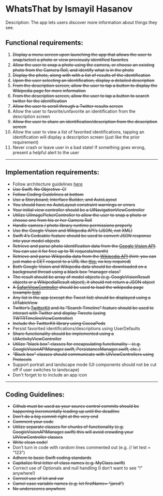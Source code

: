 #  WhatsThat by Ismayil Hasanov

Description: The app lets users discover more information about things they see.

## Functional requirements:
1) ~~Display a menu screen upon launching the app that allows the user to snap/select a photo or view previously identified favorites~~
2) ~~Allow the user to snap a photo using the camera, or choose an existing photo from the Camera Roll, and identify what is in the photo~~
3) ~~Display the photo, along with with a list of results of the identification~~
4) ~~Upon the user selecting an identification, display a detailed description~~
5) ~~From the description screen, allow the user to tap a button to display the Wikipedia page for more information~~
6) ~~From the description screen, allow the user to tap a button to search twitter for the identification~~
7) ~~Allow the user to scroll through a Twitter results screen~~
8) Allow the user to favorite/unfavorite an identification from the description screen
9) ~~Allow the user to share an identification/description from the description screen~~
10) Allow the user to view a list of favorited identifications, tapping an identification will display a description screen (just like the prior requirement)
11) Never crash or leave user in a bad state! If something goes wrong, present a helpful alert to the user
---
## Implementation requirements:
* Follow architecture guidelines [here](https://docs.google.com/drawings/d/1Kc6rPKa9k94aPkwGJZHOgSF776gEFbRDpDvEQeVXceU/edit?usp=sharing)
* ~~Use Swift. No Objective-C!~~
* ~~Follow Coding Guidelines at bottom~~
* ~~Use a Storyboard, Interface Builder, and AutoLayout~~
* ~~You should have no AutoLayout constraint warnings or errors~~
* ~~Your initial view controller should be a UINavigationViewController~~
* ~~Utilize UIImagePickerController to allow the user to snap a photo or choose one from his or her Camera Roll~~
* ~~Handle camera / photo library runtime permissions properly~~
* ~~Use the Google Vision and Wikipedia API’s (JSON, not XML)~~
* ~~Swift 4’s Codeable feature should be used to convert JSON response into your model objects~~
* ~~Retrieve and parse photo identification data from the [Google Vision API](https://cloud.google.com/vision/). You can use it for free up to 1K requests/month)~~
* ~~Retrieve and parse Wikipedia data from the [Wikipedia API](https://www.mediawiki.org/wiki/API:Main_page) (hint: you can just make a GET request to a URL like [this](https://en.wikipedia.org/w/api.php?format=json&action=query&prop=extracts&exintro=&explaintext=&titles=iPhone), no key required)~~
* ~~Both Google Vision and Wikipedia data should be downloaded on a background thread using a black box “manager class”~~
* ~~The result should be array of model objects (e.g. GoogleVisionResult objects or a WikipediaResult object), it should not return a JSON object~~
* ~~A [SafariViewController](https://www.hackingwithswift.com/read/32/3/how-to-use-sfsafariviewcontroller-to-browse-a-web-page) should be used to load the wikipedia page (example [link](https://en.wikipedia.org/?curid=16161443))~~
* ~~Any list in the app (except the Tweet list) should be displayed using a UITableView~~
* ~~Twitter’s [TwitterKit](https://dev.twitter.com/twitterkit/ios/overview) and its “Search Timeline” feature should be used to interact with Twitter and display Tweets (using TWTRTimelineViewController)~~
* ~~Include the TwitterKit library using CocoaPods~~
* Persist favorited identifications/descriptions using UserDefaults
* ~~Share functionality should be implemented using a UIActivityViewController~~
* ~~Utilize “black box” classes for encapsulating functionality - (e.g. GoogleVisionAPIManager.swift, PersistanceManager.swift, etc..)~~
* ~~“Black box” classes should communicate with UIViewControllers using Protocols~~
* Support portrait and landscape mode (UI components should not be cut off if user switches to landscape)
* Don't forget to to include an app icon
---
## Coding Guidelines:
* ~~Github must be used as your source control commits should be happening incrementally leading up until the deadline~~
* ~~Don’t do a big commit right at the very end~~
* ~~Comment your code~~
* ~~Utilize separate classes for chunks of functionality (e.g. GoogleVisionAPIManager.swift) this will avoid crowding your UIViewController classes~~
* ~~Write clean code!~~
* Don’t turn in code with random lines commented out (e.g. // let test = “123”)
* ~~Adhere to basic Swift coding standards~~
* ~~Capitalize first letter of class names (e.g. MyClass.swift)~~
* Correct use of Optionals and null handling (I don’t want to see “!” anywhere!)
* ~~Correct use of let and var~~
* ~~Camel case variable names (e.g. let firstName= “jared”)~~
* ~~No underscores anywhere~~
